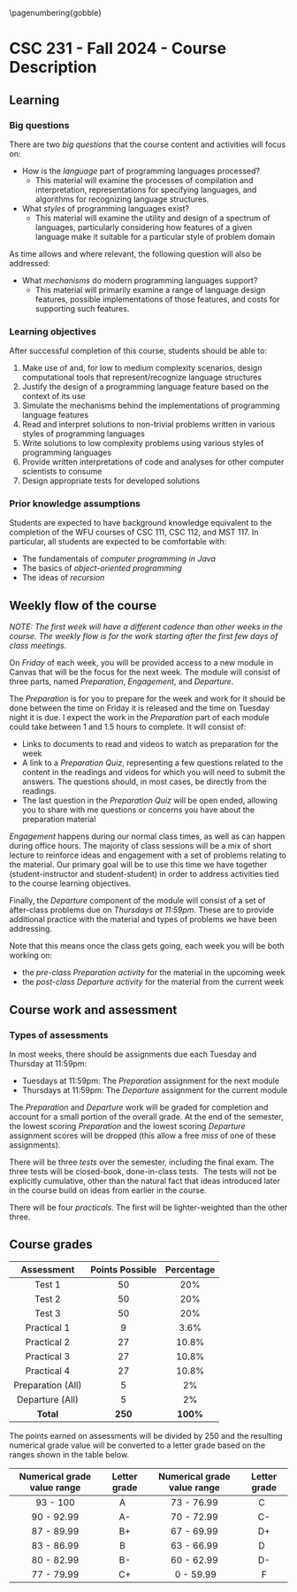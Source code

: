 \pagenumbering{gobble}

# CSC 231 - Fall 2024 - Course Description

## Learning

### Big questions 

There are two *big questions* that the course content and activities will focus on:

* How is the *language* part of programming languages processed?
	* This material will examine the processes of compilation and interpretation, representations for specifying languages, and algorithms for recognizing language structures.
* What *styles* of programming languages exist?
	* This material will examine the utility and design of a spectrum of languages, particularly considering how features of a given language make it suitable for a particular style of problem domain


As time allows and where relevant, the following question will also be addressed: 

* What *mechanisms* do modern programming languages support?
	* This material will primarily examine a range of language design features, possible implementations of those features, and costs for supporting such features.

### Learning objectives

After successful completion of this course, students should be able to:

1. Make use of and, for low to medium complexity scenarios, design computational tools that represent/recognize language structures
2. Justify the design of a programming language feature based on the context of its use
3. Simulate the mechanisms behind the implementations of programming language features
4. Read and interpret solutions to non-trivial problems written in various styles of programming languages
5. Write solutions to low complexity problems using various styles of programming languages
6. Provide written interpretations of code and analyses for other computer scientists to consume
7. Design appropriate tests for developed solutions

### Prior knowledge assumptions

Students are expected to have background knowledge equivalent to the completion of the WFU courses of CSC 111, CSC 112, and MST 117.  In particular, all students are expected to be comfortable with:

* The fundamentals of *computer programming in Java*
* The basics of *object-oriented programming*
* The ideas of *recursion*


## Weekly flow of the course

*NOTE: The first week will have a different cadence than other weeks in the course. The weekly flow is for the work starting after the first few days of class meetings*.

On *Friday* of each week, you will be provided access to a new module in Canvas that will be the focus for the next week.  The module will consist of three parts, named *Preparation*, *Engagement*, and *Departure*.

The *Preparation* is for you to prepare for the week and work for it should be done between the time on Friday it is released and the time on Tuesday night it is due. I expect the work in the *Preparation* part of each module could take between 1 and 1.5 hours to complete. It will consist of:

* Links to documents to read and videos to watch as preparation for the week
* A link to a *Preparation Quiz*, representing a few questions related to the content in the readings and videos for which you will need to submit the answers. The questions should, in most cases, be directly from the readings. 
* The last question in the *Preparation Quiz* will be open ended, allowing you to share with me questions or concerns you have about the preparation material

*Engagement* happens during our normal class times, as well as can happen during office hours. The majority of class sessions will be a mix of short lecture to reinforce ideas and engagement with a set of problems relating to the material. Our primary goal will be to use this time we have together (student-instructor and student-student) in order to address activities tied to the course learning objectives.

Finally, the *Departure* component of the module will consist of a set of after-class problems due on *Thursdays at 11:59pm*. These are to provide additional practice with the material and types of problems we have been addressing.

Note that this means once the class gets going, each week you will be both working on:

* the *pre-class Preparation activity* for the material in the upcoming week
* the *post-class Departure activity* for the material from the current week



## Course work and assessment

### Types of assessments

In most weeks, there should be assignments due each Tuesday and Thursday at 11:59pm:

* Tuesdays at 11:59pm: The *Preparation* assignment for the next module
* Thursdays at 11:59pm: The *Departure* assignment for the current module

The *Preparation* and *Departure* work will be graded for completion and account for a small portion of the overall grade.  At the end of the semester, the lowest scoring *Preparation* and the lowest scoring *Departure* assignment scores will be dropped (this allow a free *miss* of one of these assignments).

There will be three *tests* over the semester, including the final exam. The three tests will be closed-book, done-in-class tests.  The tests will not be explicitly cumulative, other than the natural fact that ideas introduced later in the course build on ideas from earlier in the course.

There will be four *practicals*. The first will be lighter-weighted than the other three.

## Course grades

|     Assessment      | Points Possible | Percentage |
| :-----------------: | :-------------: | :--------: |
|       Test 1        |       50        |    20%     |
|       Test 2        |       50        |    20%     |
|       Test 3        |       50        |    20%     |
|      Practical 1    |        9        |    3.6%    |
|      Practical 2    |       27        |   10.8%    |
|      Practical 3    |       27        |   10.8%    |
|      Practical 4    |       27        |   10.8%    |
|  Preparation (All)  |        5        |     2%     |
|   Departure (All)   |        5        |     2%     |
|      **Total**      |     **250**     |  **100%**  |

The points earned on assessments will be divided by 250 and the resulting numerical grade value will be converted to a letter grade based on the ranges shown in the table below.

| Numerical grade value range | Letter grade | Numerical grade value range | Letter grade |
| :-------------------------: | :----------: | :-------------------------: | :----------: |
|          93 - 100           |     A        |         73 - 76.99          |     C        |
|         90 - 92.99          |      A-      |         70 - 72.99          |      C-      |
|         87 - 89.99          |      B+      |         67 - 69.99          |      D+      |
|         83 - 86.99          |     B        |         63 - 66.99          |     D        |
|         80 - 82.99          |      B-      |         60 - 62.99          |      D-      |
|         77 - 79.99          |      C+      |          0 - 59.99          |      F       |